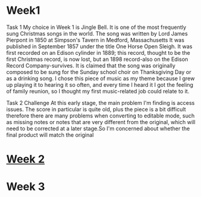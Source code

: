 # Week1

Task 1 My choice in Week 1 is Jingle Bell. It is one of the most frequently sung Christmas songs in the world. The song was written by Lord James Pierpont in 1850 at Simpson's Tavern in Medford, Massachusetts It was published in September 1857 under the title One Horse Open Sleigh. It was first recorded on an Edison cylinder in 1889; this record, thought to be the first Christmas record, is now lost, but an 1898 record-also on the Edison Record Company-survives. It is claimed that the song was originally composed to be sung for the Sunday school choir on Thanksgiving Day or as a drinking song. I chose this piece of music as my theme because I grew up playing it to hearing it so often, and every time I heard it I got the feeling of family reunion, so I thought my first music-related job could relate to it.

Task 2 Challenge At this early stage, the main problem I'm finding is access issues. The score in particular is quite old, plus the piece is a bit difficult therefore there are many problems when converting to editable mode, such as missing notes or notes that are very different from the original, which will need to be corrected at a later stage.So I'm concerned about whether the final product will match the original


# <a href="https://github.com/2667162Y/MCA-2024/blob/master/Week2/Jingle%20Bell.jpg">Week 2</a>

# Week 3
